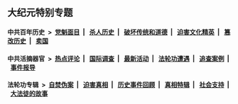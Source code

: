 ## 大纪元特别专题

#### 中共百年历史 &nbsp;>&nbsp; [党魁面目](indexes/nf1176107/README.md?12300430) &nbsp;| &nbsp; [杀人历史](indexes/nf1176106/README.md?12300430) &nbsp;| &nbsp; [破坏传统和道德](indexes/nf1176106/README.md?12300430) &nbsp;| &nbsp; [迫害文化精英](indexes/nf1176111/README.md?12300430) &nbsp;| &nbsp; [篡改历史](indexes/nf1176115/README.md?12300430) &nbsp;| &nbsp; [卖国](indexes/nf1176117/README.md?12300430) 

#### 中共活摘器官 &nbsp;>&nbsp; [热点评论](indexes/nf5879/README.md?12300430) &nbsp;| &nbsp; [国际调查](indexes/nf5947/README.md?12300430) &nbsp;| &nbsp; [最新活动](indexes/nf5883/README.md?12300430) &nbsp;| &nbsp; [法轮功遭遇](indexes/nf5881/README.md?12300430) &nbsp;| &nbsp; [追查案例](indexes/nf5880/README.md?12300430) &nbsp;| &nbsp; [事件报导](indexes/nf5877/README.md?12300430) 

#### 法轮功专辑 &nbsp;>&nbsp; [自焚伪案](indexes/nf5562/README.md?12300430) &nbsp;| &nbsp; [迫害真相](indexes/nf4379/README.md?12300430) &nbsp;| &nbsp; [历史事件回顾](indexes/nf5793/README.md?12300430) &nbsp;| &nbsp; [真相特辑](indexes/nf4389/README.md?12300430) &nbsp;| &nbsp; [社会支持](indexes/nf4386/README.md?12300430) &nbsp;| &nbsp; [大法徒的故事](indexes/nf1147481/README.md?12300430) 
